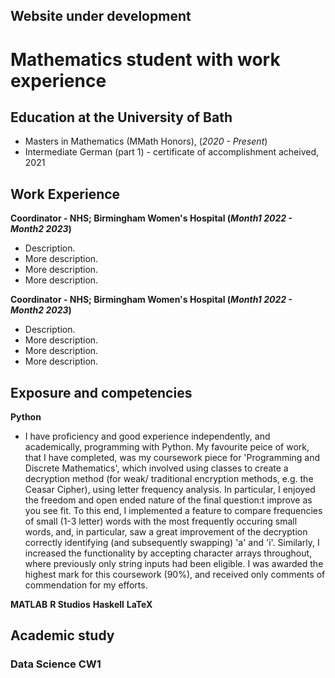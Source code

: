 ## Website under development

# Mathematics student with work experience

## Education at the University of Bath
- Masters in Mathematics (MMath Honors), (_2020 - Present_)
- Intermediate German (part 1) - certificate of accomplishment acheived, 2021

## Work Experience
**Coordinator - NHS; Birmingham Women's Hospital (_Month1 2022 - Month2 2023_)**
- Description.
- More description.
- More description.
- More description.

**Coordinator - NHS; Birmingham Women's Hospital (_Month1 2022 - Month2 2023_)**
- Description.
- More description.
- More description.
- More description.


## Exposure and competencies 
**Python**
- I have proficiency and good experience independently, and academically, programming with Python. My favourite peice of work, that I have completed, was my coursework piece for 'Programming and Discrete Mathematics', which involved using classes to create a decryption method (for weak/ traditional encryption methods, e.g. the Ceasar Cipher), using letter frequency analysis. In particular, I enjoyed the freedom and open ended nature of the final question:t improve as you see fit. To this end, I implemented a feature to compare frequencies of small (1-3 letter) words with the most frequently occuring small words, and, in particular, saw a great improvement of the decryption correctly identifying (and subsequently swapping) 'a' and 'i'. Similarly, I increased the functionality by accepting character arrays throughout, where previously only string inputs had been eligible. I was awarded the highest mark for this coursework (90%), and received only comments of commendation for my efforts.

**MATLAB**
**R Studios**
**Haskell**
**LaTeX**






## Academic study
### Data Science CW1

